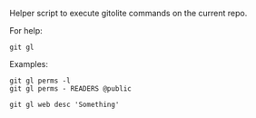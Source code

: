 Helper script to execute gitolite commands on the current repo.


For help:

    git gl

Examples:

    git gl perms -l
    git gl perms - READERS @public

    git gl web desc 'Something'

